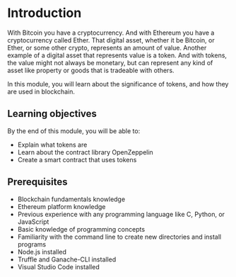 # Introduction

With Bitcoin you have a cryptocurrency. And with Ethereum you have a cryptocurrency called Ether. That digital asset, whether it be Bitcoin, or Ether, or some other crypto, represents an amount of value. Another example of a digital asset that represents value is a token. And with tokens, the value might not always be monetary, but can represent any kind of asset like property or goods that is tradeable with others.

In this module, you will learn about the significance of tokens, and how they are used in blockchain.

## Learning objectives

By the end of this module, you will be able to:

- Explain what tokens are
- Learn about the contract library OpenZeppelin
- Create a smart contract that uses tokens

## Prerequisites

- Blockchain fundamentals knowledge
- Ethereum platform knowledge
- Previous experience with any programming language like C, Python, or JavaScript
- Basic knowledge of programming concepts
- Familiarity with the command line to create new directories and install programs
- Node.js installed
- Truffle and Ganache-CLI installed
- Visual Studio Code installed
